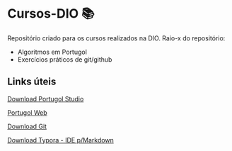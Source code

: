 # Cursos-DIO :books:
Repositório criado para os cursos realizados na DIO. Raio-x do repositório:

- Algoritmos em Portugol
- Exercícios práticos de git/github

## Links úteis

[Download Portugol Studio](http://lite.acad.univali.br/portugol/)

[Portugol Web](https://portugol-webstudio.cubos.io/ide)

[Download Git](https://git-scm.com/downloads)

[Download Typora - IDE p/Markdown](https://typora.io/)
